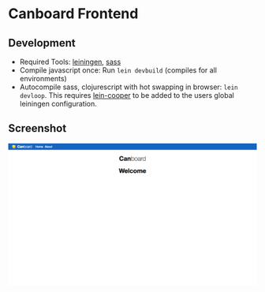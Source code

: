 # Canboard Frontend

## Development
- Required Tools: [leiningen](https://leiningen.org/), [sass](http://sass-lang.com/install)
- Compile javascript once: Run `lein devbuild` (compiles for all environments)
- Autocompile sass, clojurescript with hot swapping in browser: `lein
  devloop`. This requires [lein-cooper](https://github.com/kouphax/lein-cooper) to be added to the users
  global leiningen configuration.



## Screenshot
![Screenshot](resources/dev/screenshot1.png)
